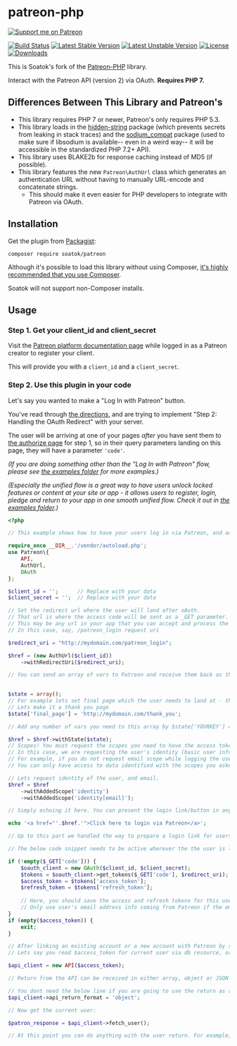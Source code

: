# patreon-php

[![Support me on Patreon](https://img.shields.io/endpoint.svg?url=https%3A%2F%2Fshieldsio-patreon.vercel.app%2Fapi%3Fusername%3Dsoatok%26type%3Dpatrons&style=for-the-badge)](https://patreon.com/soatok)

[![Build Status](https://github.com/soatok/patreon-php/actions/workflows/ci.yml/badge.svg)](https://github.com/soatok/patreon-php/actions)
[![Latest Stable Version](https://poser.pugx.org/soatok/patreon/v/stable)](https://packagist.org/packages/soatok/patreon)
[![Latest Unstable Version](https://poser.pugx.org/soatok/patreon/v/unstable)](https://packagist.org/packages/soatok/patreon)
[![License](https://poser.pugx.org/soatok/patreon/license)](https://packagist.org/packages/soatok/patreon)
[![Downloads](https://img.shields.io/packagist/dt/soatok/patreon.svg)](https://packagist.org/packages/soatok/patreon)

This is Soatok's fork of the [Patreon-PHP](https://github.com/Patreon/patreon-php) library.

Interact with the Patreon API (version 2) via OAuth. **Requires PHP 7.**

## Differences Between This Library and Patreon's

* This library requires PHP 7 or newer, Patreon's only requires PHP 5.3.
* This library loads in the [hidden-string](https://github.com/paragonie/hidden-string)
  package (which prevents secrets from leaking in stack traces) and the 
  [sodium_compat](https://github.com/paragonie/sodium_compat) package (used to
  make sure if libsodium is available-- even in a weird way-- it will be accessible
  in the standardized PHP 7.2+ API).
* This library uses BLAKE2b for response caching instead of MD5 (if possible).
* This library features the new `Patreon\AuthUrl` class which generates an authentication
  URL without having to manually URL-encode and concatenate strings.
  * This should make it even easier for PHP developers to integrate with Patreon via OAuth.

## Installation

Get the plugin from [Packagist](https://packagist.org/packages/soatok/patreon):

```terminal
composer require soatok/patreon
```

Although it's possible to load this library without using Composer,
[it's highly recommended that you use Composer](https://paragonie.com/blog/2017/12/2018-guide-building-secure-php-software#dependency-management).

Soatok will not support non-Composer installs.

## Usage

### Step 1. Get your client_id and client_secret

Visit the [Patreon platform documentation page](https://www.patreon.com/platform/documentation)
while logged in as a Patreon creator to register your client.

This will provide you with a `client_id` and a `client_secret`.

### Step 2. Use this plugin in your code

Let's say you wanted to make a "Log In with Patreon" button.

You've read through [the directions](https://www.patreon.com/platform/documentation/oauth), 
and are trying to implement "Step 2: Handling the OAuth Redirect" with your server.

The user will be arriving at one of your pages *after* you have sent them to 
[the authorize page](https://www.patreon.com/oauth2/authorize) for step 1, so in their query
parameters landing on this page, they will have a parameter `'code'`.

_(If you are doing something other than the "Log In with Patreon" flow, please see
[the examples folder](examples) for more examples.)_

_(Especially the unified flow is a great way to have users unlock locked features or content
at your site or app - it allows users to register, login, pledge and return to your app in
one smooth unified flow. Check it out in [the examples folder](examples).)_

```php
<?php

// This example shows how to have your users log in via Patreon, and acquire access and refresh tokens after logging in

require_once __DIR__.'/vendor/autoload.php';
use Patreon\{
    API,
    AuthUrl,
    OAuth
};

$client_id = '';      // Replace with your data
$client_secret = '';  // Replace with your data

// Set the redirect url where the user will land after oAuth. 
// That url is where the access code will be sent as a _GET parameter.
// This may be any url in your app that you can accept and process the access code and login
// In this case, say, /patreon_login request uri

$redirect_uri = "http://mydomain.com/patreon_login";

$href = (new AuthUrl($client_id))
    ->withRedirectUri($redirect_uri);

// You can send an array of vars to Patreon and receive them back as they are. Ie, state vars to set the user state, app state or any other info which should be sent back and forth.
 

$state = array();
// For example lets set final page which the user needs to land at - this may be a content the user is unlocking via oauth, or a welcome/thank you page
// Lets make it a thank you page
$state['final_page'] = 'http://mydomain.com/thank_you';

// Add any number of vars you need to this array by $state['YOURKEY'] = VARIABLE

$href = $href->withState($state);
// Scopes! You must request the scopes you need to have the access token.
// In this case, we are requesting the user's identity (basic user info), user's email
// For example, if you do not request email scope while logging the user in, later you wont be able to get user's email via /identity endpoint when fetching the user details
// You can only have access to data identified with the scopes you asked. Read more at https://docs.patreon.com/#scopes

// Lets request identity of the user, and email.
$href = $href
    ->withAddedScope('identity')
    ->withAddedScope('identity[email]');

// Simply echoing it here. You can present the login link/button in any other way.

echo '<a href="'.$href.'">Click here to login via Patreon</a>';

// Up to this part we handled the way to prepare a login link for users to log in via Patreon oAuth using API v2. From this point on starts the processing of a logged in user or user returning from Patreon oAuth.

// The below code snippet needs to be active wherever the the user is landing in $redirect_uri parameter above. It will grab the auth code from Patreon and get the tokens via the oAuth client

if (!empty($_GET['code'])) {
	$oauth_client = new OAuth($client_id, $client_secret);
	$tokens = $oauth_client->get_tokens($_GET['code'], $redirect_uri);
	$access_token = $tokens['access_token'];
	$refresh_token = $tokens['refresh_token'];
	
	// Here, you should save the access and refresh tokens for this user somewhere. Conceptually this is the point either you link an existing user of your app with his/her Patreon account, or, if the user is a new user, create an account for him or her in your app, log him or her in, and then link this new account with the Patreon account. More or less a social login logic applies here.
	// Only use user's email address info coming from Patreon if the email is verified. Check for is_email_verified value in user's API return.
}
if (empty($access_token)) {
    exit;
}

// After linking an existing account or a new account with Patreon by saving and matching the tokens for a given user, you can then read the access token (from the database or whatever resource), and then just check if the user is logged into Patreon by using below code. Code from down below can be placed wherever in your app, it doesnt need to be in the redirect_uri at which the Patreon user ends after oAuth. You just need the $access_token for the current user and thats it.
// Lets say you read $access_token for current user via db resource, or you just acquired it through oAuth earlier like the above - create a new API client

$api_client = new API($access_token);

// Return from the API can be received in either array, object or JSON formats by setting the return format. It defaults to array if not specifically set. Specifically setting return format is not necessary. Below is shown as an example of having the return parsed as an object. Default is array (associated) and there is no need to specifically set it if you are going to use it as an array. If there is anyone using Art4 JSON parser lib or any other parser, they can just set the API return to json and then have the return parsed by that parser

// You dont need the below line if you are going to use the return as array. 
$api_client->api_return_format = 'object';

// Now get the current user:

$patron_response = $api_client->fetch_user();

// At this point you can do anything with the user return. For example, if there is no return for this user, then you can consider the user not logged into Patreon. Or, if there is return, then you can get the user's Patreon id or pledge info. For example if you are able to acquire user's id, then you can consider the user logged into Patreon. 
```
